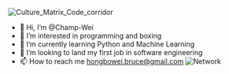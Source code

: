 ![Culture_Matrix_Code_corridor](https://user-images.githubusercontent.com/112866063/236608955-b46f3e94-ed3d-4b56-a7e7-6b04f25a3db9.jpeg)
- 👋 Hi, I’m @Champ-Wei
- 👀 I’m interested in programming and boxing
- 🌱 I’m currently learning Python and Machine Learning
- 💞️ I’m looking to land my first job in software engineering
- 📫 How to reach me hongbowei.bruce@gmail.com
![Network](https://user-images.githubusercontent.com/112866063/236608927-5570cfd7-e8de-4da2-a883-5dd3b65a9883.jpg)


<!---
Champ-Wei/Champ-Wei is a ✨ special ✨ repository because its `README.md` (this file) appears on your GitHub profile.
You can click the Preview link to take a look at your changes.
--->


